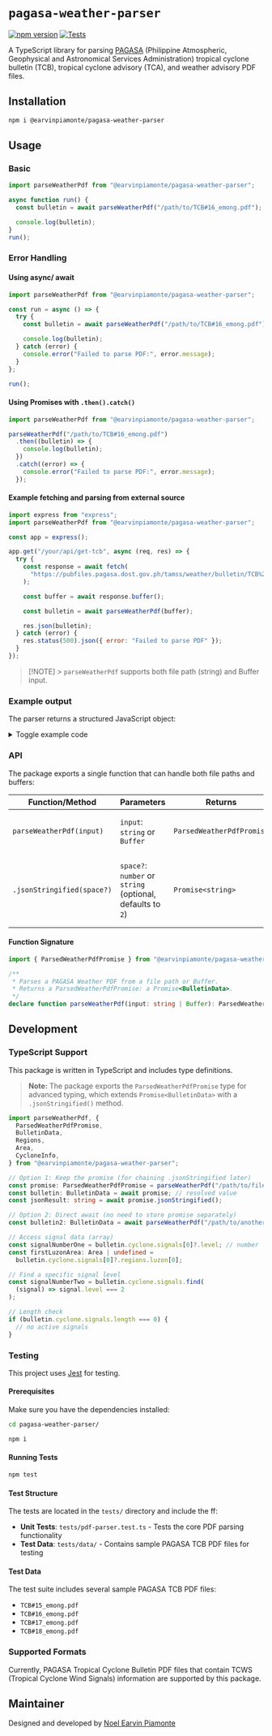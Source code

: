 # `pagasa-weather-parser`

[![npm version](https://img.shields.io/npm/v/@earvinpiamonte/pagasa-weather-parser.svg)](https://www.npmjs.com/package/@earvinpiamonte/pagasa-weather-parser)
[![Tests](https://github.com/earvinpiamonte/pagasa-weather-parser/actions/workflows/tests.yml/badge.svg)](https://github.com/earvinpiamonte/pagasa-weather-parser/actions/workflows/tests.yml)

A TypeScript library for parsing [PAGASA](https://www.pagasa.dost.gov.ph/) (Philippine Atmospheric, Geophysical and Astronomical Services Administration) tropical cyclone bulletin (TCB), tropical cyclone advisory (TCA), and weather advisory PDF files.

## Installation

```bash
npm i @earvinpiamonte/pagasa-weather-parser
```

## Usage

### Basic

```javascript
import parseWeatherPdf from "@earvinpiamonte/pagasa-weather-parser";

async function run() {
  const bulletin = await parseWeatherPdf("/path/to/TCB#16_emong.pdf");

  console.log(bulletin);
}
run();
```

### Error Handling

#### Using async/ await

```javascript
import parseWeatherPdf from "@earvinpiamonte/pagasa-weather-parser";

const run = async () => {
  try {
    const bulletin = await parseWeatherPdf("/path/to/TCB#16_emong.pdf");

    console.log(bulletin);
  } catch (error) {
    console.error("Failed to parse PDF:", error.message);
  }
};

run();
```

#### Using Promises with `.then().catch()`

```javascript
import parseWeatherPdf from "@earvinpiamonte/pagasa-weather-parser";

parseWeatherPdf("/path/to/TCB#16_emong.pdf")
  .then((bulletin) => {
    console.log(bulletin);
  })
  .catch((error) => {
    console.error("Failed to parse PDF:", error.message);
  });
```

#### Example fetching and parsing from external source

```javascript
import express from "express";
import parseWeatherPdf from "@earvinpiamonte/pagasa-weather-parser";

const app = express();

app.get("/your/api/get-tcb", async (req, res) => {
  try {
    const response = await fetch(
      "https://pubfiles.pagasa.dost.gov.ph/tamss/weather/bulletin/TCB%2316_emong.pdf"
    );

    const buffer = await response.buffer();

    const bulletin = await parseWeatherPdf(buffer);

    res.json(bulletin);
  } catch (error) {
    res.status(500).json({ error: "Failed to parse PDF" });
  }
});
```

> [!NOTE] > `parseWeatherPdf` supports both file path (string) and Buffer input.

### Example output

The parser returns a structured JavaScript object:

<details>
<summary>Toggle example code</summary>

```json
{
  "title": "TROPICAL CYCLONE BULLETIN NR. 16",
  "subtitle": "Tropical Storm EMONG (CO-MAY)",
  "description": "EMONG WEAKENS INTO A TROPICAL STORM AND IS NOW PASSING CLOSE TO THE BABUYAN ISLANDS",
  "dateIssued": "July 25, 2025 2:00 PM",
  "dateIssuedISO": "2025-07-25T06:00:00.000Z",
  "dateValidUntil": "July 25, 2025 5:00 PM",
  "dateValidUntilISO": "2025-07-25T09:00:00.000Z",
  "cyclone": {
    "name": "EMONG",
    "internationalName": "CO-MAY",
    "signals": [
      {
        "level": 1,
        "regions": {
          "luzon": [
            { "name": "Ilocos Norte", "parts": ["rest"] },
            {
              "name": "Ilocos Sur",
              "parts": ["northern"],
              "locals": ["Gregorio del Pilar", "Magsingal" /* ... */]
            },
            { "name": "Abra" },
            { "name": "Apayao", "parts": ["rest"] },
            { "name": "Kalinga" },
            { "name": "Mountain Province" },
            { "name": "Cagayan", "parts": ["rest", "mainland"] },
            {
              "name": "Isabela",
              "parts": ["northern"],
              "locals": ["Quirino", "Mallig" /* ... */]
            }
          ],
          "visayas": [],
          "mindanao": []
        }
      },
      {
        "level": 2,
        "regions": {
          "luzon": [
            /* ... */
          ],
          "visayas": [],
          "mindanao": []
        }
      }
    ]
  }
}
```

</details>

### API

The package exports a single function that can handle both file paths and buffers:

| Function/Method            | Parameters                                                 | Returns               | Description                                                         |
| -------------------------- | ---------------------------------------------------------- | --------------------- | ------------------------------------------------------------------- |
| `parseWeatherPdf(input)`       | `input`: `string` or `Buffer`                              | `ParsedWeatherPdfPromise` | Parses a PDF from a file path or buffer.                            |
| `.jsonStringified(space?)` | `space?`: `number` or `string` (optional, defaults to `2`) | `Promise<string>`     | A chainable method that returns the parsed result as a JSON string. |

#### Function Signature

```typescript
import { ParsedWeatherPdfPromise } from "@earvinpiamonte/pagasa-weather-parser";

/**
 * Parses a PAGASA Weather PDF from a file path or Buffer.
 * Returns a ParsedWeatherPdfPromise: a Promise<BulletinData>.
 */
declare function parseWeatherPdf(input: string | Buffer): ParsedWeatherPdfPromise;
```

## Development

### TypeScript Support

This package is written in TypeScript and includes type definitions.

> **Note:** The package exports the `ParsedWeatherPdfPromise` type for advanced typing, which extends `Promise<BulletinData>` with a `.jsonStringified()` method.

```typescript
import parseWeatherPdf, {
  ParsedWeatherPdfPromise,
  BulletinData,
  Regions,
  Area,
  CycloneInfo,
} from "@earvinpiamonte/pagasa-weather-parser";

// Option 1: Keep the promise (for chaining .jsonStringified later)
const promise: ParsedWeatherPdfPromise = parseWeatherPdf("/path/to/file.pdf");
const bulletin: BulletinData = await promise; // resolved value
const jsonResult: string = await promise.jsonStringified();

// Option 2: Direct await (no need to store promise separately)
const bulletin2: BulletinData = await parseWeatherPdf("/path/to/another.pdf");

// Access signal data (array)
const signalNumberOne = bulletin.cyclone.signals[0]?.level; // number | undefined
const firstLuzonArea: Area | undefined =
  bulletin.cyclone.signals[0]?.regions.luzon[0];

// Find a specific signal level
const signalNumberTwo = bulletin.cyclone.signals.find(
  (signal) => signal.level === 2
);

// Length check
if (bulletin.cyclone.signals.length === 0) {
  // no active signals
}
```

### Testing

This project uses [Jest](https://jestjs.io) for testing.

#### Prerequisites

Make sure you have the dependencies installed:

```bash
cd pagasa-weather-parser/
```

```bash
npm i
```

#### Running Tests

```bash
npm test
```

#### Test Structure

The tests are located in the `tests/` directory and include the ff:

- **Unit Tests**: `tests/pdf-parser.test.ts` - Tests the core PDF parsing functionality
- **Test Data**: `tests/data/` - Contains sample PAGASA TCB PDF files for testing

#### Test Data

The test suite includes several sample PAGASA TCB PDF files:

- `TCB#15_emong.pdf`
- `TCB#16_emong.pdf`
- `TCB#17_emong.pdf`
- `TCB#18_emong.pdf`

### Supported Formats

Currently, PAGASA Tropical Cyclone Bulletin PDF files that contain TCWS (Tropical Cyclone Wind Signals) information are supported by this package.

## Maintainer

Designed and developed by [Noel Earvin Piamonte](https://earv.in)
